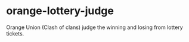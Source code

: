 # orange-lottery-judge
Orange Union (Clash of clans) judge the winning and losing from lottery tickets.

